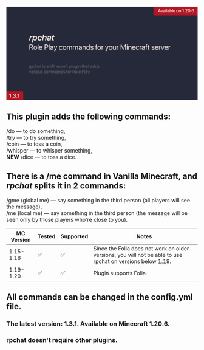 ![Oh, Banner has broken. No problem!](images/rpBanner.png)
## This plugin adds the following commands:
/do — to do something,\
/try — to try something,\
/coin — to toss a coin,\
/whisper — to whisper something,\
**NEW** /dice — to toss a dice.

## There is a /me command in Vanilla Minecraft, and _rpchat_ splits it in 2 commands:
/gme (global me) — say something in the third person (all players will see the message),\
/me (local me) — say something in the third person (the message will be seen only by those players who're close to you).

| MC Version | Tested | Supported | Notes                                                           |
| ---------- | ------ | --------- | --------------------------------------------------------------- |
| 1.15-1.18  | ✅    | ✅      | Since the Folia does not work on older versions, you will not be able to use rpchat on versions below 1.19. |
| 1.19-1.20  | ✅   | ✅       | Plugin supports Folia. |

## All commands can be changed in the config.yml file.
### The latest version: 1.3.1. Available on Minecraft 1.20.6. 
### rpchat doesn't require other plugins.
